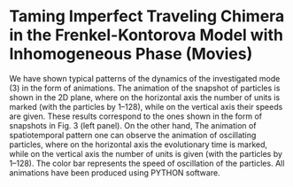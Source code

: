 # Taming Imperfect Traveling Chimera in the Frenkel-Kontorova Model with Inhomogeneous Phase (Movies) 
We have shown typical patterns of the dynamics of the investigated mode (3) in the form of animations. The animation of the snapshot of particles is shown in the 2D plane, where on the horizontal axis the number of units is marked (with the particles by 1–128), while on the vertical axis their speeds are given. These results correspond to the ones shown in the form of snapshots in Fig. 3 (left panel). On the other hand, The animation of spatiotemporal pattern one can observe the animation of oscillating particles, where on the horizontal axis the evolutionary time is marked, while on the vertical axis the number of units is given (with the particles by 1–128). The color bar represents the speed of oscillation of the particles. All animations have been produced using PYTHON software.
